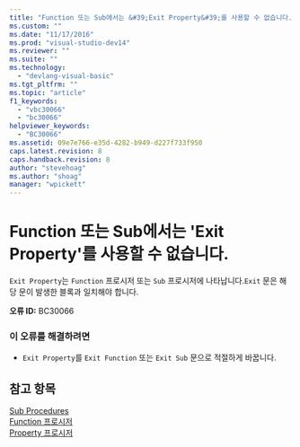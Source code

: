 ```yaml
---
title: "Function 또는 Sub에서는 &#39;Exit Property&#39;를 사용할 수 없습니다. | Microsoft Docs"
ms.custom: ""
ms.date: "11/17/2016"
ms.prod: "visual-studio-dev14"
ms.reviewer: ""
ms.suite: ""
ms.technology: 
  - "devlang-visual-basic"
ms.tgt_pltfrm: ""
ms.topic: "article"
f1_keywords: 
  - "vbc30066"
  - "bc30066"
helpviewer_keywords: 
  - "BC30066"
ms.assetid: 09e7e766-e35d-4282-b949-d227f733f950
caps.latest.revision: 8
caps.handback.revision: 8
author: "stevehoag"
ms.author: "shoag"
manager: "wpickett"
---
```

# Function 또는 Sub에서는 &#39;Exit Property&#39;를 사용할 수 없습니다.
`Exit Property`는 `Function` 프로시저 또는 `Sub` 프로시저에 나타납니다.`Exit` 문은 해당 문이 발생한 블록과 일치해야 합니다.  
  
 **오류 ID:** BC30066  
  
### 이 오류를 해결하려면  
  
-   `Exit Property`를 `Exit Function` 또는 `Exit Sub` 문으로 적절하게 바꿉니다.  
  
## 참고 항목  
 [Sub Procedures](../Topic/Sub%20Procedures%20\(Visual%20Basic\).md)   
 [Function 프로시저](../Topic/Function%20Procedures%20\(Visual%20Basic\).md)   
 [Property 프로시저](../Topic/Property%20Procedures%20\(Visual%20Basic\).md)